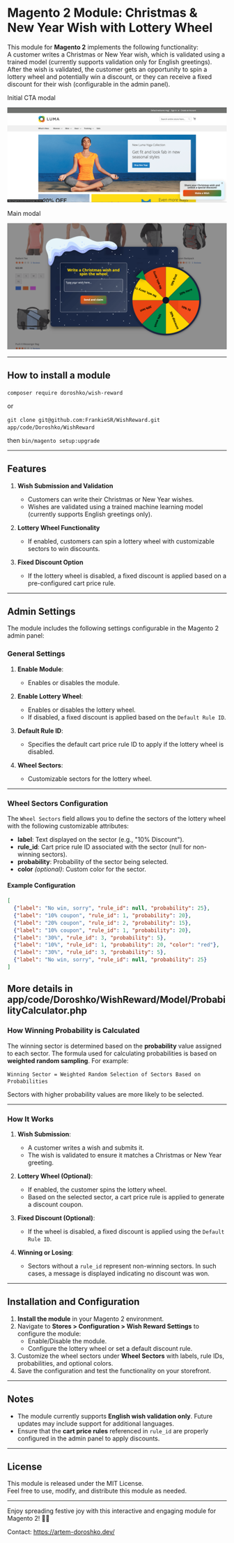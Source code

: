# Magento 2 Module: Christmas & New Year Wish with Lottery Wheel

This module for **Magento 2** implements the following functionality:  
A customer writes a Christmas or New Year wish, which is validated using a trained model (currently supports validation only for English greetings). After the wish is validated, the customer gets an opportunity to spin a lottery wheel and potentially win a discount, or they can receive a fixed discount for their wish (configurable in the admin panel).

Initial CTA modal

![Customer Wish Reward](docs/images/cta-example.png "CTA Example")

Main modal

![Customer Wish Reward](docs/images/modal-example.png "Modal Example")


---

## How to install a module

`composer require doroshko/wish-reward`

or

`git clone git@github.com:FrankieSR/WishReward.git app/code/Doroshko/WishReward`


then `bin/magento setup:upgrade`

---

## Features

1. **Wish Submission and Validation**  
   - Customers can write their Christmas or New Year wishes.
   - Wishes are validated using a trained machine learning model (currently supports English greetings only).

2. **Lottery Wheel Functionality**  
   - If enabled, customers can spin a lottery wheel with customizable sectors to win discounts.  

3. **Fixed Discount Option**  
   - If the lottery wheel is disabled, a fixed discount is applied based on a pre-configured cart price rule.

---

## Admin Settings

The module includes the following settings configurable in the Magento 2 admin panel:

### **General Settings**
1. **Enable Module**:  
   - Enables or disables the module.

2. **Enable Lottery Wheel**:  
   - Enables or disables the lottery wheel.  
   - If disabled, a fixed discount is applied based on the `Default Rule ID`.

3. **Default Rule ID**:  
   - Specifies the default cart price rule ID to apply if the lottery wheel is disabled.  

4. **Wheel Sectors**:  
   - Customizable sectors for the lottery wheel.  

---

### **Wheel Sectors Configuration**

The `Wheel Sectors` field allows you to define the sectors of the lottery wheel with the following customizable attributes:

- **label**: Text displayed on the sector (e.g., "10% Discount").
- **rule_id**: Cart price rule ID associated with the sector (null for non-winning sectors).
- **probability**: Probability of the sector being selected.  
- **color** *(optional)*: Custom color for the sector.

#### **Example Configuration**

```json
[
  {"label": "No win, sorry", "rule_id": null, "probability": 25},
  {"label": "10% coupon", "rule_id": 1, "probability": 20},
  {"label": "20% coupon", "rule_id": 2, "probability": 15},
  {"label": "10% coupon", "rule_id": 1, "probability": 20},
  {"label": "30%", "rule_id": 3, "probability": 5},
  {"label": "10%", "rule_id": 1, "probability": 20, "color": "red"},
  {"label": "30%", "rule_id": 3, "probability": 5},
  {"label": "No win, sorry", "rule_id": null, "probability": 25}
]
```
More details in app/code/Doroshko/WishReward/Model/ProbabilityCalculator.php
---

### **How Winning Probability is Calculated**

The winning sector is determined based on the **probability** value assigned to each sector. The formula used for calculating probabilities is based on **weighted random sampling**. For example:

```plaintext
Winning Sector = Weighted Random Selection of Sectors Based on Probabilities
```

Sectors with higher probability values are more likely to be selected.

---

### **How It Works**

1. **Wish Submission**:  
   - A customer writes a wish and submits it.  
   - The wish is validated to ensure it matches a Christmas or New Year greeting.

2. **Lottery Wheel (Optional)**:  
   - If enabled, the customer spins the lottery wheel.  
   - Based on the selected sector, a cart price rule is applied to generate a discount coupon.

3. **Fixed Discount (Optional)**:  
   - If the wheel is disabled, a fixed discount is applied using the `Default Rule ID`.

4. **Winning or Losing**:  
   - Sectors without a `rule_id` represent non-winning sectors. In such cases, a message is displayed indicating no discount was won.

---

## Installation and Configuration

1. **Install the module** in your Magento 2 environment.
2. Navigate to **Stores > Configuration > Wish Reward Settings** to configure the module:
   - Enable/Disable the module.
   - Configure the lottery wheel or set a default discount rule.
3. Customize the wheel sectors under **Wheel Sectors** with labels, rule IDs, probabilities, and optional colors.
4. Save the configuration and test the functionality on your storefront.

---

## Notes

- The module currently supports **English wish validation only**. Future updates may include support for additional languages.
- Ensure that the **cart price rules** referenced in `rule_id` are properly configured in the admin panel to apply discounts.

---

## License

This module is released under the MIT License.  
Feel free to use, modify, and distribute this module as needed.

---

Enjoy spreading festive joy with this interactive and engaging module for Magento 2! 🎄🎁

Contact: https://artem-doroshko.dev/